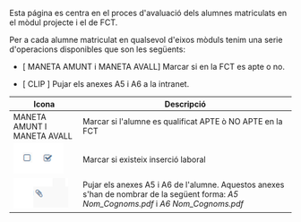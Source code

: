 Esta página es centra en el proces d'avaluació dels alumnes matriculats en el mòdul projecte i el de FCT.

Per a cada alumne matriculat en qualsevol d'eixos mòduls tenim una serie d'operacions disponibles que son les següents:

* [ MANETA AMUNT i MANETA AVALL] Marcar si en la FCT es apte o no.

* [ CLIP ] Pujar els anexes A5 i A6 a la intranet. 

| Icona | Descripció |
| --------- | --------- |
| MANETA AMUNT I MANETA AVALL | Marcar si l'alumne es qualificat APTE ò NO APTE en la FCT |
| ![icona_insercio](./img/ajuda/fct_icona_insercio_laboral.png) | Marcar si existeix inserció laboral | 
| ![icona_docu](./img/ajuda/fct_icona_pujar_docs.png) | Pujar els anexes A5 i A6 de l'alumne. Aquestos anexes s'han de nombrar de la següent forma: *A5 Nom_Cognoms.pdf* i *A6 Nom_Cognoms.pdf*  | 

